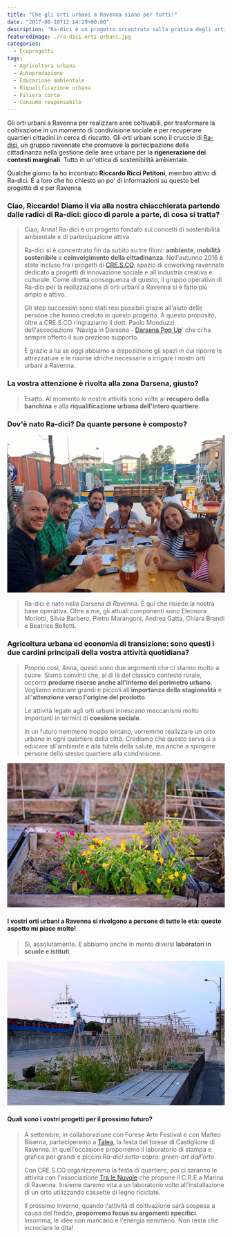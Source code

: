 ```yaml
---
title: "Che gli orti urbani a Ravenna siano per tutti!"
date: "2017-08-10T12:14:29+00:00"
description: "Ra-dici è un progetto incentrato sulla pratica degli orti urbani a Ravenna e sui concetti di sostenibilità ambientale e partecipazione attiva."
featuredImage: ./ra-dici-orti-urbani.jpg
categories:
  - Ecoprogetti
tags:
  - Agricoltura urbana
  - Autoproduzione
  - Educazione ambientale
  - Riqualificazione urbana
  - Filiera corta
  - Consumo responsabile
---
```


Gli orti urbani a Ravenna per realizzare aree coltivabili, per trasformare la coltivazione in un momento di condivisione sociale e per recuperare quartieri cittadini in cerca di riscatto.
Gli orti urbani sono il cruccio di [Ra-dici](http://www.ra-dici.it), un gruppo ravennate che promuove la partecipazione della cittadinanza nella gestione delle aree urbane per la **rigenerazione dei contesti marginali**. Tutto in un'ottica di sostenibilità ambientale.

Qualche giorno fa ho incontrato **Riccardo Ricci Petitoni**, membro attivo di Ra-dici.
È a loro che ho chiesto un po' di informazioni su questo bel progetto di e per Ravenna.

### Ciao, Riccardo! Diamo il via alla nostra chiacchierata partendo dalle radici di Ra-dici: gioco di parole a parte, di cosa si tratta?

> Ciao, Anna! Ra-dici è un progetto fondato sui concetti di sostenibilità ambientale e di partecipazione attiva.
>
> Ra-dici si è concentrato fin da subito su tre filoni: **ambiente**, **mobilità sostenibile** e **coinvolgimento della cittadinanza**. Nell'autunno 2016 è stato incluso fra i progetti di [CRE.S.CO](http://cresco.ra.it), spazio di coworking ravennate dedicato a progetti di innovazione sociale e all'industria creativa e culturale. Come diretta conseguenza di questo, il gruppo operativo di Ra-dici per la realizzazione di orti urbani a Ravenna si è fatto più ampio e attivo.
>
> Gli step successivi sono stati resi possibili grazie all'aiuto delle persone che hanno creduto in questo progetto. A questo proposito, oltre a CRE.S.CO ringraziamo il dott. Paolo Monduzzi dell'associazione 'Naviga in Darsena - [Darsena Pop Up](https://www.popupdarsena.com)' che ci ha sempre offerto il suo prezioso supporto.
>
> È grazie a lui se oggi abbiamo a disposizione gli spazi in cui riporre le attrezzature e le risorse idriche necessarie a irrigare i nostri orti urbani a Ravenna.

### La vostra attenzione è rivolta alla zona Darsena, giusto?

> Esatto. Al momento le nostre attività sono volte al **recupero della banchina** e alla **riqualificazione urbana dell'intero quartiere**.

### Dov'è nato Ra-dici? Da quante persone è composto?

![Il team di Ra-dici. Da sinistra: Andrea, Riccardo, Pietro, Eleonora, Chiara, Beatrice e Silvia.](./ra-dici-team.jpg)

> Ra-dici è nato nella Darsena di Ravenna. È qui che risiede la nostra base operativa. Oltre a me, gli attuali componenti sono Eleonora Morlotti, Silvia Barbero, Pietro Marangoni, Andrea Gatta, Chiara Brandi e Beatrice Bellotti.

### Agricoltura urbana ed economia di transizione: sono questi i due cardini principali della vostra attività quotidiana?

> Proprio così, Anna, questi sono due argomenti che ci stanno molto a cuore. Siamo convinti che, al di là del classico contesto rurale, occorra **produrre risorse anche all'interno del perimetro urbano**. Vogliamo educare grandi e piccoli all'**importanza della stagionalità** e all'**attenzione verso l'origine del prodotto**.
>
> Le attività legate agli orti urbani innescano meccanismi molto importanti in termini di **coesione sociale**.
>
> In un futuro nemmeno troppo lontano, vorremmo realizzare un orto urbano in ogni quartiere della città. Crediamo che questo serva sì a educare all'ambiente e alla tutela della salute, ma anche a spingere persone dello stesso quartiere alla condivisione.

![Ra-dici orti urbani](./ra-dici-orti-urbani-2.jpg)

#### I vostri orti urbani a Ravenna si rivolgono a persone di tutte le età: questo aspetto mi piace molto!

> Sì, assolutamente. E abbiamo anche in mente diversi **laboratori in scuole e istituti**.

![Ra-dici orti urbani](./ra-dici-orti-urbani-3.jpg)

#### Quali sono i vostri progetti per il prossimo futuro?

> A settembre, in collaborazione con Forese Arte Festival e con Matteo Biserna, parteciperemo a [Talea](https://www.facebook.com/events/108845283102209/), la festa del forese di Castiglione di Ravenna. In quell'occasione proporremo il laboratorio di stampa e grafica per grandi e piccini _Ra-dici sotto-sopra: green-art dall'orto_.
>
> Con CRE.S.CO organizzeremo la festa di quartiere, poi ci saranno le attività con l'associazione [Tra le Nuvole](https://www.facebook.com/tralenuvoleravenna/) che propone il C.R.E a Marina di Ravenna. Insieme daremo vita a un laboratorio volto all'installazione di un orto utilizzando cassette di legno riciclate.
>
> Il prossimo inverno, quando l'attività di coltivazione sarà sospesa a causa del freddo, **proporremo focus su argomenti specifici**. Insomma, le idee non mancano e l'energia nemmeno. Non resta che incrociare le dita!
